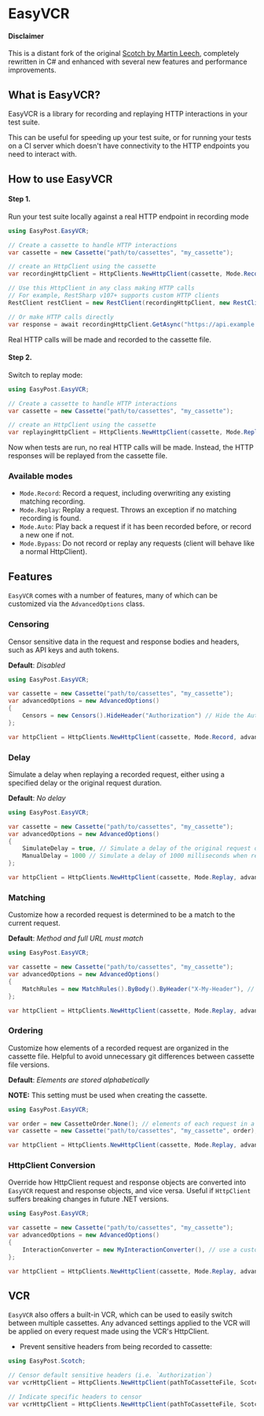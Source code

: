 # EasyVCR

#### Disclaimer
This is a distant fork of the original [Scotch by Martin Leech](https://github.com/mleech/scotch), completely rewritten in C# and enhanced with several new features and performance improvements.

## What is EasyVCR?
EasyVCR is a library for recording and replaying HTTP interactions in your test suite.

This can be useful for speeding up your test suite, or for running your tests on a CI server which doesn't have connectivity to the HTTP endpoints you need to interact with.

## How to use EasyVCR
#### Step 1.
Run your test suite locally against a real HTTP endpoint in recording mode

```csharp
using EasyPost.EasyVCR;

// Create a cassette to handle HTTP interactions
var cassette = new Cassette("path/to/cassettes", "my_cassette");

// create an HttpClient using the cassette
var recordingHttpClient = HttpClients.NewHttpClient(cassette, Mode.Record);

// Use this HttpClient in any class making HTTP calls
// For example, RestSharp v107+ supports custom HTTP clients
RestClient restClient = new RestClient(recordingHttpClient, new RestClientOptions()));

// Or make HTTP calls directly
var response = await recordingHttpClient.GetAsync("https://api.example.com/v1/users");
```
Real HTTP calls will be made and recorded to the cassette file.

#### Step 2.
Switch to replay mode:
```csharp
using EasyPost.EasyVCR;

// Create a cassette to handle HTTP interactions
var cassette = new Cassette("path/to/cassettes", "my_cassette");

// create an HttpClient using the cassette
var replayingHttpClient = HttpClients.NewHttpClient(cassette, Mode.Replay);
```
Now when tests are run, no real HTTP calls will be made. Instead, the HTTP responses will be replayed from the cassette file.

### Available modes
- `Mode.Record`: Record a request, including overwriting any existing matching recording.
- `Mode.Replay`: Replay a request. Throws an exception if no matching recording is found.
- `Mode.Auto`:  Play back a request if it has been recorded before, or record a new one if not.
- `Mode.Bypass`:  Do not record or replay any requests (client will behave like a normal HttpClient).

## Features
`EasyVCR` comes with a number of features, many of which can be customized via the `AdvancedOptions` class.

### Censoring
Censor sensitive data in the request and response bodies and headers, such as API keys and auth tokens.

**Default**: *Disabled*
```csharp
using EasyPost.EasyVCR;

var cassette = new Cassette("path/to/cassettes", "my_cassette");
var advancedOptions = new AdvancedOptions()
{
    Censors = new Censors().HideHeader("Authorization") // Hide the Authorization header
};

var httpClient = HttpClients.NewHttpClient(cassette, Mode.Record, advancedSettings);
```
### Delay
Simulate a delay when replaying a recorded request, either using a specified delay or the original request duration.

**Default**: *No delay*
```csharp
using EasyPost.EasyVCR;

var cassette = new Cassette("path/to/cassettes", "my_cassette");
var advancedOptions = new AdvancedOptions()
{
    SimulateDelay = true, // Simulate a delay of the original request duration when replaying (overrides ManualDelay)
    ManualDelay = 1000 // Simulate a delay of 1000 milliseconds when replaying
};

var httpClient = HttpClients.NewHttpClient(cassette, Mode.Replay, advancedSettings);
```
### Matching
Customize how a recorded request is determined to be a match to the current request.

**Default**: *Method and full URL must match*
```csharp
using EasyPost.EasyVCR;

var cassette = new Cassette("path/to/cassettes", "my_cassette");
var advancedOptions = new AdvancedOptions()
{
    MatchRules = new MatchRules().ByBody().ByHeader("X-My-Header"), // Match recorded requests by body and a specific header
};

var httpClient = HttpClients.NewHttpClient(cassette, Mode.Replay, advancedSettings);
```

### Ordering
Customize how elements of a recorded request are organized in the cassette file. 
Helpful to avoid unnecessary git differences between cassette file versions. 

**Default**: *Elements are stored alphabetically*

**NOTE:** This setting must be used when creating the cassette.
```csharp
using EasyPost.EasyVCR;

var order = new CassetteOrder.None(); // elements of each request in a cassette won't be ordered in any particular way
var cassette = new Cassette("path/to/cassettes", "my_cassette", order);

var httpClient = HttpClients.NewHttpClient(cassette, Mode.Replay, advancedSettings);
```

### HttpClient Conversion
Override how HttpClient request and response objects are converted into `EasyVCR` request and response objects, and vice versa.
Useful if `HttpClient` suffers breaking changes in future .NET versions.
```csharp
using EasyPost.EasyVCR;

var cassette = new Cassette("path/to/cassettes", "my_cassette");
var advancedOptions = new AdvancedOptions()
{
    InteractionConverter = new MyInteractionConverter(), // use a custom interaction converter by implementing IInteractionConverter
};

var httpClient = HttpClients.NewHttpClient(cassette, Mode.Replay, advancedSettings);
```

## VCR
`EasyVCR` also offers a built-in VCR, which can be used to easily switch between multiple cassettes. Any advanced settings applied to the VCR will be applied on every request made using the VCR's HttpClient.

- Prevent sensitive headers from being recorded to cassette:
```csharp
using EasyPost.Scotch;

// Censor default sensitive headers (i.e. `Authorization`)
var vcrHttpClient = HttpClients.NewHttpClient(pathToCassetteFile, ScotchMode.Recording, hideCredentials: true);

// Indicate specific headers to censor
var vcrHttpClient = HttpClients.NewHttpClient(pathToCassetteFile, ScotchMode.Recording, hideCredentials: true, headersToHide: new string[] { "MyCustomHeader" });
```